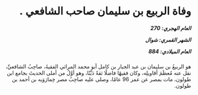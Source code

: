 <h1 dir="rtl">وفاة الربيع بن سليمان صاحب الشافعي .</h1>

<h5 dir="rtl">العام الهجري:  270

الشهر القمري: شوال

العام الميلادي: 884</h5>

<p dir="rtl">هو الربيعُ بن سليمان بن عبد الجبار بن كامل أبو محمد المراثي الفقيهُ، صاحِبُ الشافعيِّ، نقل عنه مُعظَمَ أقاويلِه، وكان فقيهًا فاضلًا ثقةً دَيِّنًا، وهو أوَّلُ من أملى الحديثَ بجامع ابن طولون، مات بمصر عن عمر 96 عامًا، وصلى عليه صاحِبُ مصر خِمارَوَيه بن أحمد بن طولون.</p></br>

